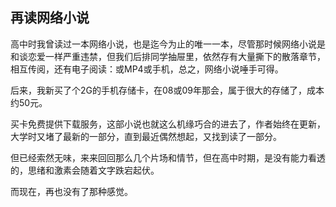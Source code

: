 ## 再读网络小说

高中时我曾读过一本网络小说，也是迄今为止的唯一一本，尽管那时候网络小说是和谈恋爱一样严重违禁，但我们后排同学抽屉里，依然存有大量撕下的散落章节，相互传阅，还有电子阅读：或MP4或手机，总之，网络小说唾手可得。

后来，我新买了个2G的手机存储卡，在08或09年那会，属于很大的存储了，成本约50元。

买卡免费提供下载服务，这部小说也就这么机缘巧合的进去了，作者始终在更新，大学时又堵了最新的一部分，直到最近偶然想起，又找到读了一部分。

但已经索然无味，来来回回那么几个片场和情节，但在高中时期，是没有能力看透的，思绪和激素会随着文字跌宕起伏。

而现在，再也没有了那种感觉。